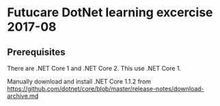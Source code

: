 ﻿Futucare DotNet learning excercise 2017-08
==========================================

Prerequisites
-------------

There are .NET Core 1 and .NET Core 2. This use .NET Core 1.

Manually download and install .NET Core 1.1.2 from https://github.com/dotnet/core/blob/master/release-notes/download-archive.md

